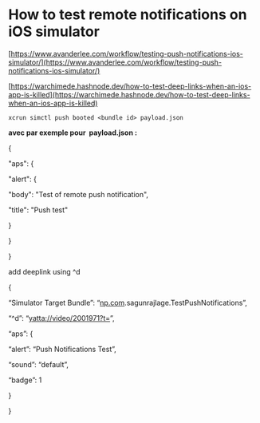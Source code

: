 # How to test remote notifications on iOS simulator

[https://www.avanderlee.com/workflow/testing-push-notifications-ios-simulator/](https://www.avanderlee.com/workflow/testing-push-notifications-ios-simulator/)

[https://warchimede.hashnode.dev/how-to-test-deep-links-when-an-ios-app-is-killed](https://warchimede.hashnode.dev/how-to-test-deep-links-when-an-ios-app-is-killed)

`xcrun simctl push booted <bundle id> payload.json`

**avec par exemple pour  payload.json :**

{

"aps": {

"alert": {

"body": "Test of remote push notification",

"title": "Push test"

}

}

}

add deeplink using ^d

{

“Simulator Target Bundle”: “[np.com](http://np.com/).sagunrajlage.TestPushNotifications”,

“^d”: “[yatta://video/2001971?t=](yatta://video/2001971?t=)”,

“aps”: {

“alert”: “Push Notifications Test”,

“sound”: “default”,

“badge”: 1

}

}